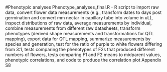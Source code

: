 #Phenotypic analyses
Phenotype_analyses_final.R - R script to import raw data, convert flower data measurements (e.g., transform dates to days post germination and convert mm nectar in capillary tube into volume in uL), inspect distributions of raw data, average measurements by individual, combine measurements from different raw datasheets, transform phenotypes (derived shape measurements and transformations for QTL mapping), export data for QTL mapping, summarize measurements by species and generation, test for the ratio of purple to white flowers differing from 3:1, tests comparing the phenotypes of F2s that produced different numbers of flowers, tests comparing F1 and F2 means to midparent values, phenotypic correlations, and code to produce the correlation plot Appendix S8
